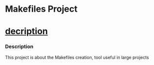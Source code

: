 # Makefiles Project
#  [decription](https://github.com/espinosakev24/AirBnB_clone#description)

### Description
This project is about the Makefiles creation, tool useful in large projects
